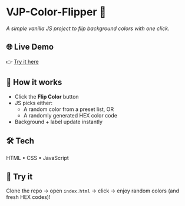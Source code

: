 # VJP-Color-Flipper 🎨
*A simple vanilla JS project to flip background colors with one click.*

## 🌐 Live Demo
👉 [Try it here](https://haojee2025.github.io/VJP-Color-Flipper/)

## 🚀 How it works
- Click the **Flip Color** button  
- JS picks either:
  - A random color from a preset list, OR  
  - A randomly generated HEX color code  
- Background + label update instantly  

## 🛠 Tech
HTML • CSS • JavaScript  

## 🌟 Try it
Clone the repo → open `index.html` → click → enjoy random colors (and fresh HEX codes)!
